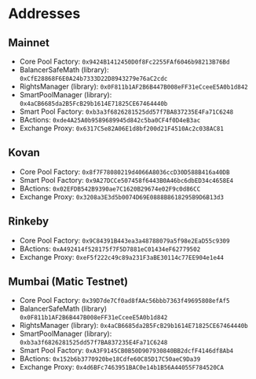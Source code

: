 # Addresses

## Mainnet

* Core Pool Factory: `0x9424B1412450D0f8Fc2255FAf6046b98213B76Bd`
* BalancerSafeMath \(library\): `0xCfE28868F6E0A24b7333D22D8943279e76aC2cdc`
* RightsManager \(library\): `0x0F811b1AF2B6B447B008eFF31eCceeE5A0b1d842`
* SmartPoolManager \(library\): `0x4aCB6685da2B5FcB29b1614E71825CE67464440b`
* Smart Pool Factory: `0xb3a3f6826281525dd57f7BA837235E4Fa71C6248`
* BActions: `0xde4A25A0b9589689945d842c5ba0CF4f0D4eB3ac`
* Exchange Proxy: `0x6317C5e82A06E1d8bf200d21F4510Ac2c038AC81`

## Kovan

* Core Pool Factory: `0x8f7F78080219d4066A8036ccD30D588B416a40DB`
* Smart Pool Factory: `0x9A27DCCe507458f6443B0A46bc6dbED34c4658E4`
* BActions: `0x02EFDB542B9390ae7C1620B29674e02F9c0d86CC`
* Exchange Proxy: `0x3208a3E3d5b0074D69E0888B8618295B9D6B13d3`

## Rinkeby

* Core Pool Factory: `0x9C84391B443ea3a48788079a5f98e2EaD55c9309`
* BActions: `0xA492414f528175f7F5D7881eC01434eF62779502`
* Exchange Proxy: `0xeF5f222c49c89a231F3aBE30114c77EE904e1e44`

## Mumbai \(Matic Testnet\)

* Core Pool Factory: `0x39D7de7Cf0ad8fAAc56bbb7363f49695808efAf5`
* BalancerSafeMath \(library\) `0x0F811b1AF2B6B447B008eFF31eCceeE5A0b1d842`
* RightsManager \(library\): `0x4aCB6685da2B5FcB29b1614E71825CE67464440b`
* SmartPoolManager \(library\): `0xb3a3f6826281525dd57f7BA837235E4Fa71C6248`
* Smart Pool Factory: `0xA3F9145CB0B50D907930840BB2dcfF4146df8Ab4`
* BActions: `0x152b6b3770920be18Cdfe60C85D17C50aeC9Da39`
* Exchange Proxy: `0x4d6BFc7463951BAC0e14b1B56A44055F784520CA`

